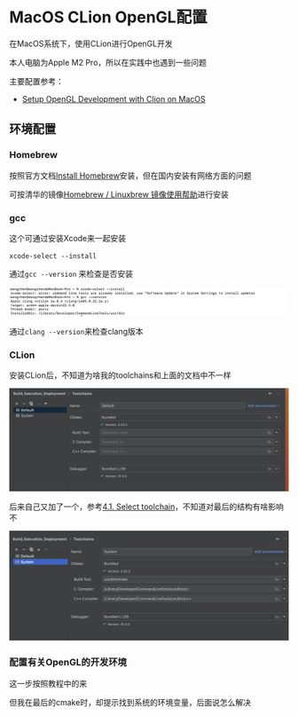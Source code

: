 # MacOS CLion OpenGL配置

在MacOS系统下，使用CLion进行OpenGL开发

本人电脑为Apple M2 Pro，所以在实践中也遇到一些问题

主要配置参考：

+ [Setup OpenGL Development with Clion on MacOS](https://broadgeek.com/2021/01/12/2236/)



## 环境配置

### Homebrew

按照官方文档[Install Homebrew](https://brew.sh/)安装，但在国内安装有网络方面的问题

可按清华的镜像[Homebrew / Linuxbrew 镜像使用帮助](https://mirrors.tuna.tsinghua.edu.cn/help/homebrew/)进行安装



### gcc

这个可通过安装Xcode来一起安装

```shell
xcode-select --install
```

通过`gcc --version` 来检查是否安装

![001](./images/001.png)



通过`clang --version`来检查clang版本



### CLion

安装CLion后，不知道为啥我的toolchains和上面的文档中不一样

![002](./images/002.png)

后来自己又加了一个，参考[4.1. Select toolchain](https://cwiki.apache.org/confluence/pages/viewpage.action?pageId=95651665)，不知道对最后的结构有啥影响不

![003](./images/003.png)





### 配置有关OpenGL的开发环境

这一步按照教程中的来

但我在最后的cmake时，却提示找到系统的环境变量，后面说怎么解决

























